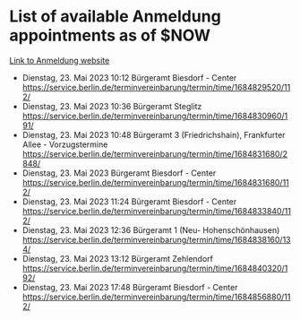 # List of available Anmeldung appointments as of $NOW
[Link to Anmeldung website](https://service.berlin.de/terminvereinbarung/termin/tag.php?termin=1&anliegen[]=120686&dienstleisterlist=122210,122217,327316,122219,327312,122227,327314,122231,327346,122243,327348,122254,122252,329742,122260,329745,122262,329748,122271,327278,122273,327274,122277,327276,330436,122280,327294,122282,327290,122284,327292,122291,327270,122285,327266,122286,327264,122296,327268,150230,329760,122297,327286,122294,327284,122312,329763,122314,329775,122304,327330,122311,327334,122309,327332,317869,122281,327352,122279,329772,122283,122276,327324,122274,327326,122267,329766,122246,327318,122251,327320,122257,327322,122208,327298,122226,327300&herkunft=http%3A%2F%2Fservice.berlin.de%2Fdienstleistung%2F120686%2F)
- Dienstag, 23. Mai 2023 10:12 Bürgeramt Biesdorf - Center https://service.berlin.de/terminvereinbarung/termin/time/1684829520/112/
- Dienstag, 23. Mai 2023 10:36 Bürgeramt Steglitz https://service.berlin.de/terminvereinbarung/termin/time/1684830960/191/
- Dienstag, 23. Mai 2023 10:48 Bürgeramt 3 (Friedrichshain), Frankfurter Allee - Vorzugstermine https://service.berlin.de/terminvereinbarung/termin/time/1684831680/2848/
- Dienstag, 23. Mai 2023  Bürgeramt Biesdorf - Center https://service.berlin.de/terminvereinbarung/termin/time/1684831680/112/
- Dienstag, 23. Mai 2023 11:24 Bürgeramt Biesdorf - Center https://service.berlin.de/terminvereinbarung/termin/time/1684833840/112/
- Dienstag, 23. Mai 2023 12:36 Bürgeramt 1 (Neu- Hohenschönhausen) https://service.berlin.de/terminvereinbarung/termin/time/1684838160/134/
- Dienstag, 23. Mai 2023 13:12 Bürgeramt Zehlendorf https://service.berlin.de/terminvereinbarung/termin/time/1684840320/192/
- Dienstag, 23. Mai 2023 17:48 Bürgeramt Biesdorf - Center https://service.berlin.de/terminvereinbarung/termin/time/1684856880/112/
